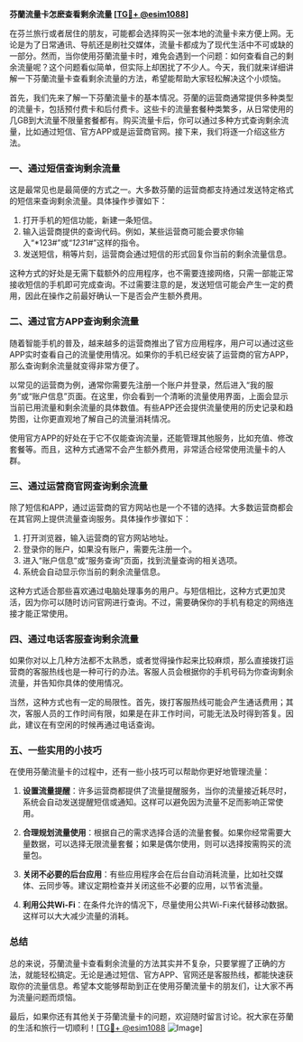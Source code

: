 **芬蘭流量卡怎麽查看剩余流量 [[TG💪+ @esim1088](https://t.me/s/esim1088)]**

在芬兰旅行或者居住的朋友，可能都会选择购买一张本地的流量卡来方便上网。无论是为了日常通讯、导航还是刷社交媒体，流量卡都成为了现代生活中不可或缺的一部分。然而，当你使用芬蘭流量卡时，难免会遇到一个问题：如何查看自己的剩余流量呢？这个问题看似简单，但实际上却困扰了不少人。今天，我们就来详细讲解一下芬蘭流量卡查看剩余流量的方法，希望能帮助大家轻松解决这个小烦恼。

首先，我们先来了解一下芬蘭流量卡的基本情况。芬蘭的运营商通常提供多种类型的流量卡，包括预付费卡和后付费卡。这些卡的流量套餐种类繁多，从日常使用的几GB到大流量不限量套餐都有。购买流量卡后，你可以通过多种方式查询剩余流量，比如通过短信、官方APP或是运营商官网。接下来，我们将逐一介绍这些方法。

### 一、通过短信查询剩余流量

这是最常见也是最简便的方式之一。大多数芬蘭的运营商都支持通过发送特定格式的短信来查询剩余流量。具体操作步骤如下：

1. 打开手机的短信功能，新建一条短信。
2. 输入运营商提供的查询代码。例如，某些运营商可能会要求你输入“*123#”或“*123*1#”这样的指令。
3. 发送短信，稍等片刻，运营商会通过短信的形式回复你当前的剩余流量信息。

这种方式的好处是无需下载额外的应用程序，也不需要连接网络，只需一部能正常接收短信的手机即可完成查询。不过需要注意的是，发送短信可能会产生一定的费用，因此在操作之前最好确认一下是否会产生额外费用。

### 二、通过官方APP查询剩余流量

随着智能手机的普及，越来越多的运营商推出了官方应用程序，用户可以通过这些APP实时查看自己的流量使用情况。如果你的手机已经安装了运营商的官方APP，那么查询剩余流量就变得非常方便了。

以常见的运营商为例，通常你需要先注册一个账户并登录，然后进入“我的服务”或“账户信息”页面。在这里，你会看到一个清晰的流量使用界面，上面会显示当前已用流量和剩余流量的具体数值。有些APP还会提供流量使用的历史记录和趋势图，让你更直观地了解自己的流量消耗情况。

使用官方APP的好处在于它不仅能查询流量，还能管理其他服务，比如充值、修改套餐等。而且，这种方式通常不会产生额外费用，非常适合经常使用流量卡的人群。

### 三、通过运营商官网查询剩余流量

除了短信和APP，通过运营商的官方网站也是一个不错的选择。大多数运营商都会在其官网上提供流量查询服务。具体操作步骤如下：

1. 打开浏览器，输入运营商的官方网站地址。
2. 登录你的账户，如果没有账户，需要先注册一个。
3. 进入“账户信息”或“服务查询”页面，找到流量查询的相关选项。
4. 系统会自动显示你当前的剩余流量信息。

这种方式适合那些喜欢通过电脑处理事务的用户。与短信相比，这种方式更加灵活，因为你可以随时访问官网进行查询。不过，需要确保你的手机有稳定的网络连接才能正常使用。

### 四、通过电话客服查询剩余流量

如果你对以上几种方法都不太熟悉，或者觉得操作起来比较麻烦，那么直接拨打运营商的客服热线也是一种可行的办法。客服人员会根据你的手机号码为你查询剩余流量，并告知你具体的使用情况。

当然，这种方式也有一定的局限性。首先，拨打客服热线可能会产生通话费用；其次，客服人员的工作时间有限，如果是在非工作时间，可能无法及时得到答复。因此，建议在有空闲的时候再通过电话查询。

### 五、一些实用的小技巧

在使用芬蘭流量卡的过程中，还有一些小技巧可以帮助你更好地管理流量：

1. **设置流量提醒**：许多运营商都提供了流量提醒服务，当你的流量接近耗尽时，系统会自动发送提醒短信或通知。这样可以避免因为流量不足而影响正常使用。
   
2. **合理规划流量使用**：根据自己的需求选择合适的流量套餐。如果你经常需要大量数据，可以选择无限流量套餐；如果是偶尔使用，则可以选择按需购买的流量包。

3. **关闭不必要的后台应用**：有些应用程序会在后台自动消耗流量，比如社交媒体、云同步等。建议定期检查并关闭这些不必要的应用，以节省流量。

4. **利用公共Wi-Fi**：在条件允许的情况下，尽量使用公共Wi-Fi来代替移动数据。这样可以大大减少流量的消耗。

### 总结

总的来说，芬蘭流量卡查看剩余流量的方法其实并不复杂，只要掌握了正确的方法，就能轻松搞定。无论是通过短信、官方APP、官网还是客服热线，都能快速获取你的流量信息。希望本文能够帮助到正在使用芬蘭流量卡的朋友们，让大家不再为流量问题而烦恼。

最后，如果你还有其他关于芬蘭流量卡的问题，欢迎随时留言讨论。祝大家在芬蘭的生活和旅行一切顺利！[[TG💪+ @esim1088](https://t.me/s/esim1088) ![Image](https://i.postimg.cc/4NQfJmqS/Snipaste-2025-05-13-00-14-12.png)]